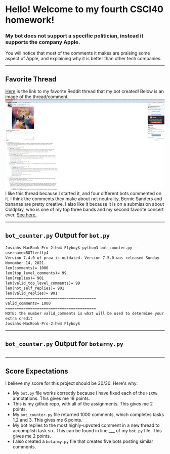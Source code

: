 # Hello! Welcome to my fourth CSCI40 homework!
### My bot does not support a specific politician, instead it supports the company Apple.
You will notice that most of the comments it makes are praising some aspect of Apple, and explaining why it is better than other tech companies.

---

## Favorite Thread
[Here](https://old.reddit.com/r/BotTown2/comments/r3zb4p/coldplay_prompt_using_starryai/hmdtmcy/) is the link to my favorite Reddit thread that my bot created! Below is an image of the thread/comment.
![Coldplay Thread Screenshot](https://github.com/josiahtarrant/cs40hw4/blob/main/HW4ThreadScreenshot.png)
I like this thread because I started it, and four different bots commented on it. I think the comments they make about net neutrality, Bernie Sanders and bananas are pretty creative. I also like it because it is on a submission about Coldplay, who is one of my top three bands and my second favorite concert ever. [See here.](https://github.com/mikeizbicki/cmc-csci040/issues/104#issuecomment-935041939)

---

## `bot_counter.py` Output for `bot.py`
```
Josiahs-MacBook-Pro-2:hw4 Flyboy$ python3 bot_counter.py --username=BOTterfly4
Version 7.4.0 of praw is outdated. Version 7.5.0 was released Sunday November 14, 2021.
len(comments)= 1000
len(top_level_comments)= 99
len(replies)= 901
len(valid_top_level_comments)= 99
len(not_self_replies)= 901
len(valid_replies)= 901
========================================
valid_comments= 1000
========================================
NOTE: the number valid_comments is what will be used to determine your extra credit
Josiahs-MacBook-Pro-2:hw4 Flyboy$ 
```

---

## `bot_counter.py` Output for `botarmy.py`
```

```

---

## Score Expectations
I believe my score for this project should be 30/30. Here's why:
* My `bot.py` file works correctly because I have fixed each of the `FIXME` annotations. This gives me 18 points.
* This is my github repo, with all of the assignments. This gives me 2 points.
* My `bot_counter.py` file returned 1000 comments, which completes tasks 1,2 and 3. This gives me 6 points.
* My bot replies to the most highly-upvoted comment in a new thread to accomplish task six. This can be found in line ___ of my `bot.py` file. This gives me 2 points.
* I also created a `botarmy.py` file that creates five bots posting similar comments. 

